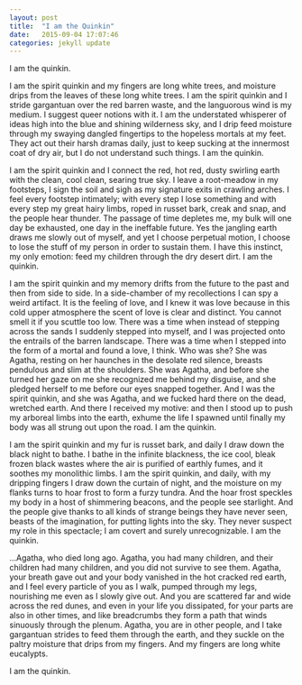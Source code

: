 ```yaml
---
layout: post
title:  "I am the Quinkin"
date:   2015-09-04 17:07:46
categories: jekyll update
---
```


I am the quinkin.

I am the spirit quinkin and my fingers are long white trees, and moisture drips from the leaves of these long white trees. I am the spirit quinkin and I stride gargantuan over the red barren waste, and the languorous wind is my medium. I suggest queer notions with it. I am the understated whisperer of ideas high into the blue and shining wilderness sky, and I drip feed moisture through my swaying dangled fingertips to the hopeless mortals at my feet. They act out their harsh dramas daily, just to keep sucking at the innermost coat of dry air, but I do not understand such things. I am the quinkin.

I am the spirit quinkin and I connect the red, hot red, dusty swirling earth with the clean, cool clean, searing true sky. I leave a root-meadow in my footsteps, I sign the soil and sigh as my signature exits in crawling arches.  I feel every footstep intimately; with every step I lose something and with every step my great hairy limbs, roped in russet bark, creak and snap, and the people hear thunder. The passage of time depletes me, my bulk will one day be exhausted, one day in the ineffable future. Yes the jangling earth draws me slowly out of myself, and yet I choose perpetual motion, I choose to lose the stuff of my person in order to sustain them. I have this instinct, my only emotion: feed my children through the dry desert dirt. I am the quinkin.

I am the spirit quinkin and my memory drifts from the future to the past and then from side to side. In a side-chamber of my recollections I can spy a weird artifact. It is the feeling of love, and I knew it was love because in this cold upper atmosphere the scent of love is clear and distinct. You cannot smell it if you scuttle too low. There was a time when instead of stepping across the sands I suddenly stepped into myself, and I was projected onto the entrails of the barren landscape. There was a time when I stepped into the form of a mortal and found a love, I think. Who was she? She was Agatha, resting on her haunches in the desolate red silence, breasts pendulous and slim at the shoulders. She was Agatha, and before she turned her gaze on me she recognized me behind my disguise, and she pledged herself to me before our eyes snapped together. And I was the spirit quinkin, and she was Agatha, and we fucked hard there on the dead, wretched earth. And there I received my motive: and then I stood up to push my arboreal limbs into the earth, exhume the life I spawned until finally my body was all strung out upon the road. I am the quinkin.

I am the spirit quinkin and my fur is russet bark, and daily I draw down the black night to bathe. I bathe in the infinite blackness, the ice cool, bleak frozen black wastes where the air is purified of earthly fumes, and it soothes my monolithic limbs. I am the spirit quinkin, and daily, with my dripping fingers I draw down the curtain of night, and the moisture on my flanks turns to hoar frost to form a furzy tundra. And the hoar frost speckles my body in a host of shimmering beacons, and the people see starlight. And the people give thanks to all kinds of strange beings they have never seen, beasts of the imagination, for putting lights into the sky. They never suspect my role in this spectacle; I am covert and surely unrecognizable. I am the quinkin.

…Agatha, who died long ago. Agatha, you had many children, and their children had many children, and you did not survive to see them. Agatha, your breath gave out and your body vanished in the hot cracked red earth, and I feel every particle of you as I walk, pumped through my legs, nourishing me even as I slowly give out. And you are scattered far and wide across the red dunes, and even in your life you dissipated, for your parts are also in other times, and like breadcrumbs they form a path that winds sinuously through the plenum. Agatha, you are in other people, and I take gargantuan strides to feed them through the earth, and they suckle on the paltry moisture that drips from my fingers. And my fingers are long white eucalypts.

I am the quinkin.
